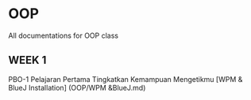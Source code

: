 # OOP
All documentations for OOP class

## WEEK 1
PBO-1 Pelajaran Pertama Tingkatkan Kemampuan Mengetikmu
[WPM & BlueJ Installation] (OOP/WPM &BlueJ.md)
